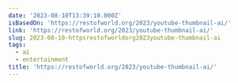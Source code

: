 ```yaml
---
date: '2023-08-10T13:39:10.000Z'
isBasedOn: 'https://restofworld.org/2023/youtube-thumbnail-ai/'
link: 'https://restofworld.org/2023/youtube-thumbnail-ai/'
slug: 2023-08-10-httpsrestofworldorg2023youtube-thumbnail-ai
tags:
  - ai
  - entertainment
title: 'https://restofworld.org/2023/youtube-thumbnail-ai/'
---
```


